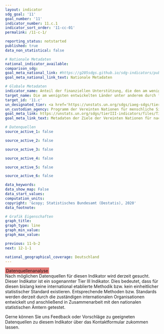 ```yaml
---
layout: indicator
sdg_goal: '11'
goal_number: '11'
indicator_number: 11.c.1
indicator_sort_order: '11-cc-01'
permalink: /11-c-1/

reporting_status: notstarted
published: true
data_non_statistical: false

# Nationale Metadaten
national_indicator_available: 
comparison_sdg: 
goal_meta_national_link: #https://g205sdgs.github.io/sdg-indicators/public/MetaDe/11.c.1.pdf
goal_meta_national_link_text: Nationale Metadaten

# Globale Metadaten
indicator_name: Anteil der finanziellen Unterstützung, die den am wenigsten entwickelten Ländern für den Umbau zu und Neubau von nachhaltigen, widerstandsfähigen und ressourceneffizienten Gebäuden unter Verwendung lokaler Materialien bereitgestellt wird
target_name: Die am wenigsten entwickelten Länder unter anderem durch finanzielle und technische Hilfe beim Bau nachhaltiger und widerstandsfähiger Gebäude unter Nutzung einheimischer Materialien unterstützen
target_id: '11.c'
un_designated_tier: <a href='https://unstats.un.org/sdgs/iaeg-sdgs/tier-classification/' title='Klicken Sie hier um weitere Informationen zur UN-Tier-Klassifikation zu erhalten.'>Tier III</a>
un_custodian_agency: Programm der Vereinten Nationen für menschliche Siedlungen (UN-HABITAT)
goal_meta_link: https://unstats.un.org/sdgs/tierIII-indicators/files/Tier3-11-c-01.pdf
goal_meta_link_text: Metadaten der Ziele der Vereinten Nationen für nachhaltige Entwicklung

# Datenquellen
source_active_1: false

source_active_2: false

source_active_3: false

source_active_4: false

source_active_5: false

source_active_6: false

data_keywords: 
data_show_map: False
data_start_values: 
computation_units: 
copyright: '&copy; Statistisches Bundesamt (Destatis), 2020'
data_footnote: 

# Grafik Eigenschaften
graph_title: 
graph_type: line
graph_min_value: 
graph_max_value: 

previous: 11-b-2
next: 12-1-1

national_geographical_coverage: Deutschland
---
```


<span style="background-color:#E27874;padding-bottom: 1px;padding-top: 2px;padding-left: 3px;padding-right: 3px;"> Datenquellenanalyse </span><br>
Nach möglichen Datenquellen für diesen Indikator wird derzeit gesucht.
Dieser Indikator ist ein sogenannter Tier III Indikator. Dies bedeutet, dass für diesen bislang keine international etablierte Methodik bzw. kein einheitlicher statistischer Standard existieren. 
Entsprechende Methoden bzw. Standards werden derzeit durch die zuständigen internationalen Organisationen entwickelt und anschließend in Zusammenarbeit mit den nationalen statistischen Ämtern getestet.

Gerne können Sie uns Feedback oder Vorschläge zu geeigneten Datenquellen zu diesem Indikator über das Kontaktformular zukommen lassen.
